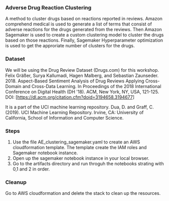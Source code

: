 ### Adverse Drug Reaction Clustering
A method to cluster drugs based on reactions reported in reviews. Amazon comprehend medical is used to generate a list of terms that consist of adverse reactions for the drugs generated from the reviews. Then Amazon Sagemaker is used to create a custom clustering model to cluster the drugs based on those reactions. Finally, Sagemaker Hyperparameter optimization is used to get the approriate number of clusters for the drugs.

### Dataset

We will be using the Drug Review Dataset (Drugs.com) for this workshop.
Felix Gräßer, Surya Kallumadi, Hagen Malberg, and Sebastian Zaunseder. 2018. Aspect-Based Sentiment Analysis of Drug Reviews Applying Cross-Domain and Cross-Data Learning. In Proceedings of the 2018 International Conference on Digital Health (DH '18). ACM, New York, NY, USA, 121-125. DOI: [https://dl.acm.org/citation.cfm?doid=3194658.3194677]

It is a part of the UCI machine learning repository.
Dua, D. and Graff, C. (2019). UCI Machine Learning Repository. Irvine, CA: University of California, School of Information and Computer Science.

### Steps
1. Use the file AE_clustering_sagemaker.yaml to create an AWS cloudformation template. The template create the IAM roles and Sagemaker notebook instance.
2. Open up the sagemaker notebook instance in your local browser.
3. Go to the artifacts directory and run throguh the notebooks strating with 0,1 and 2 in order.

### Cleanup
Go to AWS cloudformation and delete the stack to clean up the resources.
